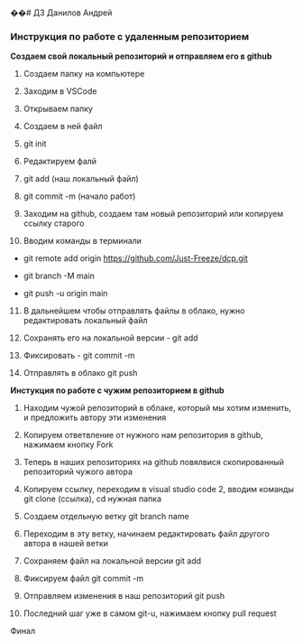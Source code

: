 ��# ДЗ Данилов Андрей  

### Инструкция по работе c удаленным репозиторием 

  

**Создаем свой локальный репозиторий и отправляем его в github**  

  

1. Создаем папку на компьютере  

2. Заходим в VSCode 

3. Открываем папку  

4. Создаем в ней файл  

5. git init 

6. Редактируем фалй  

7. git add (наш локальный файл) 

8. git commit -m (начало работ) 

9. Заходим на github, создаем там новый репозиторий или копируем ссылку старого  

10. Вводим команды в терминали 

- git remote add origin https://github.com/Just-Freeze/dcp.git 

- git branch -M main 

- git push -u origin main 

11. В дальнейшем чтобы отправлять файлы в облако, нужно редактировать локальный файл 

12. Сохранять его на локальной версии - git add 

13. Фиксировать - git commit -m 

14. Отправлять в облако git push  

  

**Инстукция по работе с чужим репозиторием в github** 

  

1. Находим чужой репозиторий в облаке, который мы хотим изменить, и предложить автору эти изменения  

2. Копируем ответвление от нужного нам репозитория в github, нажимаем кнопку Fork  

3. Теперь в наших репозиториях на github повялвися скопированный репозиторий чужого автора  

4. Копируем ссылку, переходим в visual studio code 2, вводим команды git clone (ссылка), cd нужная папка  

5. Создаем отдельную ветку git branch name 

6. Переходим в эту ветку, начинаем редактировать файл другого автора в нашей ветки  

7. Сохраняем файл на локальной версии git add  

8. Фиксируем файл git commit -m 

9. Отправляем изменения в наш репозиторий git push 

10. Последний шаг уже в самом git-u, нажимаем кнопку pull request  

  

Финал 
 
 
